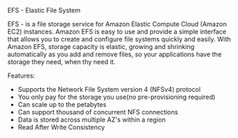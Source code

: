 EFS - Elastic File System

EFS - is a file storage service for Amazon Elastic Compute Cloud (Amazon EC2) instances. Amazon EFS is easy to use and provide
a simple interface that allows you to create and configure file systems quickly and easily. With Amazon EFS, storage capacity is elastic, 
growing and shrinking automatically as you add and remove files, so your applications have the storage they need, when thy need it.

Features:
- Supports the Network File System version 4 (NFSv4) protocol
- You only pay for the storage you use(no pre-provisioning required)
- Can scale up to the petabytes
- Can support thousand of concurrent NFS connections
- Data is stored across multiple AZ's within a region
- Read After Write Consistency